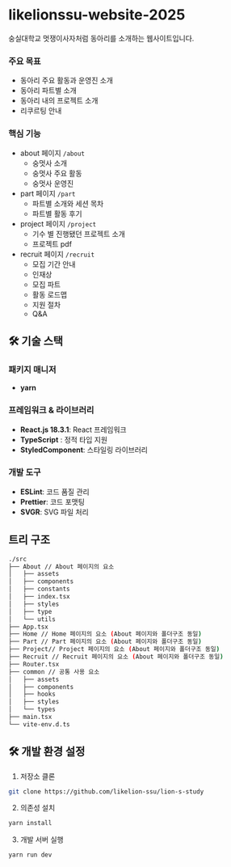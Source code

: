 # likelionssu-website-2025
숭실대학교 멋쟁이사자처럼 동아리를 소개하는 웹사이트입니다.

### 주요 목표
- 동아리 주요 활동과 운영진 소개
- 동아리 파트별 소개
- 동아리 내의 프로젝트 소개
- 리쿠르팅 안내

### 핵심 기능
- about 페이지 `/about`
    - 숭멋사 소개 
    - 숭멋사 주요 활동
    - 숭멋사 운영진
- part 페이지 `/part`
    - 파트별 소개와 세션 목차
    - 파트별 활동 후기
- project 페이지 `/project`
    - 기수 별 진행됐던 프로젝트 소개
    - 프로젝트 pdf
- recruit 페이지 `/recruit`
    - 모집 기간 안내
    - 인재상
    - 모집 파트
    - 활동 로드맵
    - 지원 절차
    - Q&A
  
## 🛠 기술 스택

### 패키지 매니저
- **yarn**

### 프레임워크 & 라이브러리
- **React.js 18.3.1**: React 프레임워크
- **TypeScript** : 정적 타입 지원
- **StyledComponent**: 스타일링 라이브러리

### 개발 도구
- **ESLint**: 코드 품질 관리
- **Prettier**: 코드 포맷팅
- **SVGR**: SVG 파일 처리

## 트리 구조
```bash
./src
├── About // About 페이지의 요소
│   ├── assets
│   ├── components
│   ├── constants
│   ├── index.tsx
│   ├── styles
│   ├── type
│   └── utils
├── App.tsx
├── Home // Home 페이지의 요소 (About 페이지와 폴더구조 동일)
├── Part // Part 페이지의 요소 (About 페이지와 폴더구조 동일)
├── Project// Project 페이지의 요소 (About 페이지와 폴더구조 동일)
├── Recruit // Recruit 페이지의 요소 (About 페이지와 폴더구조 동일)
├── Router.tsx
├── common // 공통 사용 요소
│   ├── assets
│   ├── components
│   ├── hooks
│   ├── styles
│   └── types
├── main.tsx
└── vite-env.d.ts
```

## 🛠 개발 환경 설정

1. 저장소 클론
```bash
git clone https://github.com/likelion-ssu/lion-s-study
```

2. 의존성 설치
```bash
yarn install
```

3. 개발 서버 실행
```bash
yarn run dev
```
